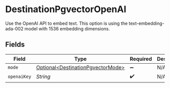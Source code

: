# DestinationPgvectorOpenAI

Use the OpenAI API to embed text. This option is using the text-embedding-ada-002 model with 1536 embedding dimensions.


## Fields

| Field                                                                                | Type                                                                                 | Required                                                                             | Description                                                                          |
| ------------------------------------------------------------------------------------ | ------------------------------------------------------------------------------------ | ------------------------------------------------------------------------------------ | ------------------------------------------------------------------------------------ |
| `mode`                                                                               | [Optional\<DestinationPgvectorMode>](../../models/shared/DestinationPgvectorMode.md) | :heavy_minus_sign:                                                                   | N/A                                                                                  |
| `openaiKey`                                                                          | *String*                                                                             | :heavy_check_mark:                                                                   | N/A                                                                                  |